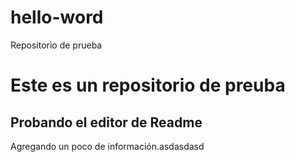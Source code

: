 # hello-word
Repositorio de prueba 

<h1> Este es un repositorio de preuba </h1>
<h2>Probando el editor de Readme </h2>
Agregando un poco de información.asdasdasd

